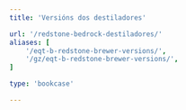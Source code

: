 ```yaml
---
title: 'Versións dos destiladores'

url: '/redstone-bedrock-destiladores/'
aliases: [
    '/eqt-b-redstone-brewer-versions/',
    '/gz/eqt-b-redstone-brewer-versions/',
]

type: 'bookcase'

---
```

